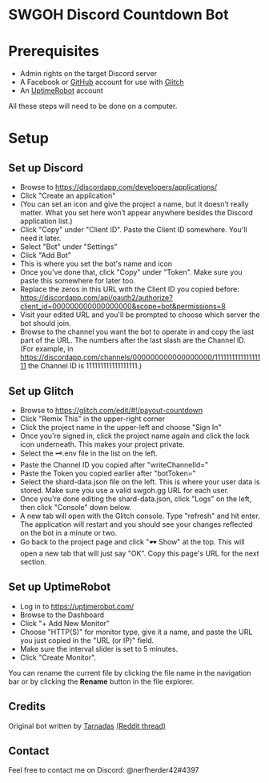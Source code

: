 # SWGOH Discord Countdown Bot

# Prerequisites

 - Admin rights on the target Discord server
 - A Facebook or [GitHub](https://github.com/) account for use with [Glitch](https://glitch.com/)
 - An [UptimeRobot](http://www.uptimerobot.com/) account

All these steps will need to be done on a computer.

# Setup

## Set up Discord

 - Browse to https://discordapp.com/developers/applications/
 - Click "Create an application"
 - (You can set an icon and give the project a name, but it doesn’t really matter. What you set here won’t appear anywhere besides the Discord application list.)
 - Click "Copy" under "Client ID". Paste the Client ID somewhere. You'll need it later.
 - Select "Bot" under "Settings"
 - Click "Add Bot"
 - This is where you set the bot's name and icon
 - Once you've done that, click "Copy" under "Token". Make sure you paste this somewhere for later too.
 - Replace the zeros in this URL with the Client ID you copied before: https://discordapp.com/api/oauth2/authorize?client_id=000000000000000000&scope=bot&permissions=8
 - Visit your edited URL and you'll be prompted to choose which server the bot should join.
 - Browse to the channel you want the bot to operate in and copy the last  part of the URL. The numbers after the last slash are the Channel ID. (For example, in https://discordapp.com/channels/000000000000000000/111111111111111111 the Channel ID is 111111111111111111.)

## Set up Glitch

 - Browse to https://glitch.com/edit/#!/payout-countdown
 - Click "Remix This" in the upper-right corner
 - Click the project name in the upper-left and choose "Sign In"
 - Once you're signed in, click the project name again and click the lock icon underneath. This makes your project private.
 - Select the 🗝.env file in the list on the left.
 - Paste the Channel ID you copied after "writeChannelId="
 - Paste the Token you copied earlier after "botToken="
 - Select the shard-data.json file on the left. This is where your user data is stored. Make sure you use a valid swgoh.gg URL for each user.
 - Once you're done editing the shard-data.json, click "Logs" on the left, then click "Console" down below. 
 - A new tab will open with the Glitch console. Type "refresh" and hit enter. The application will restart and you should see your changes reflected on the bot in a minute or two.
 - Go back to the project page and click "🕶 Show" at the top. This will open a new tab that will just say "OK". Copy this page's URL for the next section.

## Set up UptimeRobot

 - Log in to https://uptimerobot.com/
 - Browse to the Dashboard
 - Click "+ Add New Monitor"
 - Choose "HTTP(S)" for monitor type, give it a name, and paste the URL you just copied in the "URL (or IP)" field.
 - Make sure the interval slider is set to 5 minutes.
 - Click "Create Monitor".

You can rename the current file by clicking the file name in the navigation bar or by clicking the **Rename** button in the file explorer.

## Credits
Original bot written by [Tarnadas](https://github.com/Tarnadas/shard-payout) [(Reddit thread)](https://www.reddit.com/r/SWGalaxyOfHeroes/comments/71904d/i_made_a_discord_bot_for_our_shard_to_track_time/)

## Contact

Feel free to contact me on Discord: @nerfherder42#4397 
